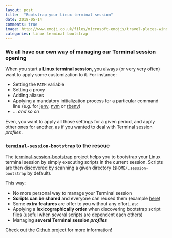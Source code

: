 ```yaml
---
layout: post
title:  "Bootstrap your Linux terminal session"
date: 2018-05-14
comments: true
image: http://www.emoji.co.uk/files/microsoft-emojis/travel-places-windows10/10412-rocket.png
categories: linux terminal bootstrap
---
```


### We all have our own way of managing our Terminal session opening

When you start a **Linux terminal session**, you always (or very very often) want to apply some customization to it. For instance:
- Setting the `PATH` variable
- Setting a proxy
- Adding aliases
- Applying a mandatory initialization process for a particular command line (e.g. for [jenv][jenv], [nvm][nvm] or [rbenv][rbenv])
- ... _and so on_ 

Even, you want to apply all those settings for a given period, and apply other ones for another, as if you wanted to deal with Terminal session _profiles_.  

### `terminal-session-bootstrap` to the rescue

The [terminal-session-bootstrap] project helps you to bootstrap your Linux terminal session by simply executing scripts in the current session. Scripts are then discovered by scanning a given directory (`$HOME/.session-bootstrap` by default).

This way:
- No more personal way to manage your Terminal session
- **Scripts can be shared** and everyone can reused them (example [here][terminal-session-bootstrap-scripts])
- Some **extra features** are offer to you without any effort, as:
 - Applying a **lexicographically order** when discovering bootstrap script files (useful when several scripts are dependent each others)
 - Managing **several Terminal session _profiles_**

Check out the [Github project][terminal-session-bootstrap] for more information!

[terminal-session-bootstrap]: https://github.com/abourdon/terminal-session-bootstrap
[terminal-session-bootstrap-scripts]: https://github.com/abourdon/terminal-session-bootstrap/tree/master/session-bootstrap
[jenv]: http://www.jenv.be
[nvm]: https://github.com/creationix/nvm
[rbenv]: https://github.com/rbenv/rbenv